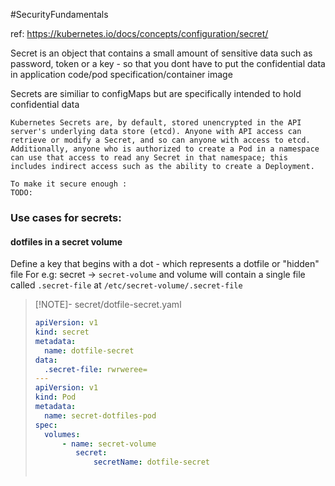 #SecurityFundamentals

ref: https://kubernetes.io/docs/concepts/configuration/secret/

Secret is an object that contains a small amount of sensitive data such as password, token or a key - so that you dont have to put the confidential data in application code/pod specification/container image

Secrets are similiar to configMaps but are specifically intended to  hold confidential data

```Note
Kubernetes Secrets are, by default, stored unencrypted in the API server's underlying data store (etcd). Anyone with API access can retrieve or modify a Secret, and so can anyone with access to etcd. Additionally, anyone who is authorized to create a Pod in a namespace can use that access to read any Secret in that namespace; this includes indirect access such as the ability to create a Deployment.

To make it secure enough : 
TODO: 
```

### Use cases for secrets: 

#### dotfiles in a secret volume 
Define a key that begins with a dot - which represents a dotfile or "hidden" file
For  e.g:  secret -> `secret-volume`  and volume will contain a single file called `.secret-file` at `/etc/secret-volume/.secret-file`


> [!NOTE]- secret/dotfile-secret.yaml
> ```yaml
>apiVersion: v1
>kind: secret
>metadata:
>	name: dotfile-secret
>data:
>	.secret-file: rwrweree=
>---
>apiVersion: v1
>kind: Pod
>metadata:
>	name: secret-dotfiles-pod
>spec:
>	volumes:
>		- name: secret-volume
>		   secret:
>			   secretName: dotfile-secret
>		  
>
> ```
